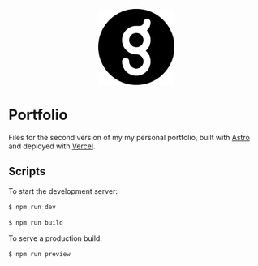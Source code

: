 <p align="center">
  <img src=".github/logo.png" height="150">
</p>

# Portfolio

Files for the second version of my my personal portfolio, built with [Astro](https://astro.build/) and deployed with [Vercel](https://vercel.com/).

## Scripts

To start the development server:

```sh
$ npm run dev
```

```sh
$ npm run build
```

To serve a production build:

```sh
$ npm run preview
```
